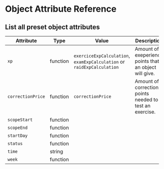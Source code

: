 # Object Attribute Reference
## List all preset object attributes

| Attribute         | Type      | Value | Description |
|-------------------|-----------|-------|-------------|
| `xp`              | function  | `exerciceExpCalculation`, `examExpCalculation` or `raidExpCalculation` | Amount of exeperience points that an object will give. |
| `correctionPrice` | function  | `correctionPrice` | Amount of correction points needed to test an exercise. |
| `scopeStart`      | function  | | |
| `scopeEnd`        | function  | | |
| `startDay`        | function  | | |
| `status`          | function  | | |
| `time`            | string    | | |
| `week`            | function  | | |
